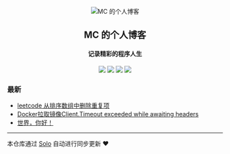 <p align="center"><img alt="MC 的个人博客" src="https://static.b3log.org/images/brand/solo-32.png"></p><h2 align="center">
MC 的个人博客
</h2>

<h4 align="center">记录精彩的程序人生</h4>
<p align="center"><a title="MC 的个人博客" target="_blank" href="https://github.com/648484983/solo-blog"><img src="https://img.shields.io/github/last-commit/648484983/solo-blog.svg?style=flat-square&color=FF9900"></a>
<a title="GitHub repo size in bytes" target="_blank" href="https://github.com/648484983/solo-blog"><img src="https://img.shields.io/github/repo-size/648484983/solo-blog.svg?style=flat-square"></a>
<a title="Solo Version" target="_blank" href="https://github.com/b3log/solo/releases"><img src="https://img.shields.io/badge/solo-3.6.2-f1e05a.svg?style=flat-square&color=blueviolet"></a>
<a title="Hits" target="_blank" href="https://github.com/b3log/hits"><img src="https://hits.b3log.org/648484983/solo-blog.svg"></a></p>

### 最新

* [leetcode 从排序数组中删除重复项](http://mcblog.shavekevin.com/articles/2019/06/14/1560483110741.html)
* [Docker拉取镜像Client.Timeout exceeded while awaiting headers](http://mcblog.shavekevin.com/articles/2019/05/29/1559116965815.html)
* [世界，你好！](http://mcblog.shavekevin.com/hello-solo)



---

本仓库通过 [Solo](https://github.com/b3log/solo) 自动进行同步更新 ❤️ 